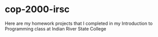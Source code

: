 # cop-2000-irsc
Here are my homework projects that I completed in my Introduction to Programming class at Indian River State College
